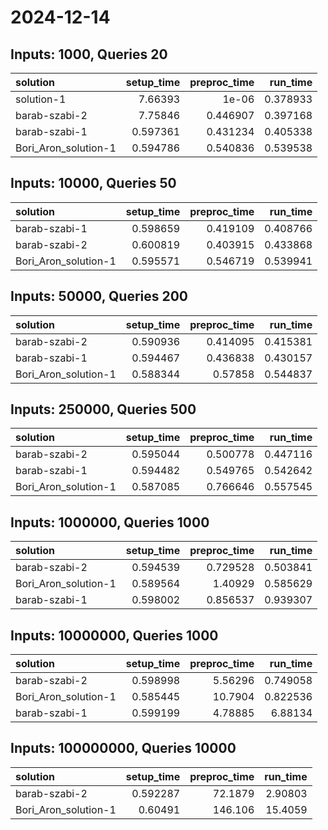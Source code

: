 # 2024-12-14

## Inputs: 1000, Queries 20

| solution             |   setup_time |   preproc_time |   run_time |
|:---------------------|-------------:|---------------:|-----------:|
| solution-1           |     7.66393  |       1e-06    |   0.378933 |
| barab-szabi-2        |     7.75846  |       0.446907 |   0.397168 |
| barab-szabi-1        |     0.597361 |       0.431234 |   0.405338 |
| Bori_Aron_solution-1 |     0.594786 |       0.540836 |   0.539538 |

## Inputs: 10000, Queries 50

| solution             |   setup_time |   preproc_time |   run_time |
|:---------------------|-------------:|---------------:|-----------:|
| barab-szabi-1        |     0.598659 |       0.419109 |   0.408766 |
| barab-szabi-2        |     0.600819 |       0.403915 |   0.433868 |
| Bori_Aron_solution-1 |     0.595571 |       0.546719 |   0.539941 |

## Inputs: 50000, Queries 200

| solution             |   setup_time |   preproc_time |   run_time |
|:---------------------|-------------:|---------------:|-----------:|
| barab-szabi-2        |     0.590936 |       0.414095 |   0.415381 |
| barab-szabi-1        |     0.594467 |       0.436838 |   0.430157 |
| Bori_Aron_solution-1 |     0.588344 |       0.57858  |   0.544837 |

## Inputs: 250000, Queries 500

| solution             |   setup_time |   preproc_time |   run_time |
|:---------------------|-------------:|---------------:|-----------:|
| barab-szabi-2        |     0.595044 |       0.500778 |   0.447116 |
| barab-szabi-1        |     0.594482 |       0.549765 |   0.542642 |
| Bori_Aron_solution-1 |     0.587085 |       0.766646 |   0.557545 |

## Inputs: 1000000, Queries 1000

| solution             |   setup_time |   preproc_time |   run_time |
|:---------------------|-------------:|---------------:|-----------:|
| barab-szabi-2        |     0.594539 |       0.729528 |   0.503841 |
| Bori_Aron_solution-1 |     0.589564 |       1.40929  |   0.585629 |
| barab-szabi-1        |     0.598002 |       0.856537 |   0.939307 |

## Inputs: 10000000, Queries 1000

| solution             |   setup_time |   preproc_time |   run_time |
|:---------------------|-------------:|---------------:|-----------:|
| barab-szabi-2        |     0.598998 |        5.56296 |   0.749058 |
| Bori_Aron_solution-1 |     0.585445 |       10.7904  |   0.822536 |
| barab-szabi-1        |     0.599199 |        4.78885 |   6.88134  |

## Inputs: 100000000, Queries 10000

| solution             |   setup_time |   preproc_time |   run_time |
|:---------------------|-------------:|---------------:|-----------:|
| barab-szabi-2        |     0.592287 |        72.1879 |    2.90803 |
| Bori_Aron_solution-1 |     0.60491  |       146.106  |   15.4059  |